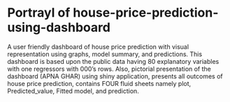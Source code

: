 # Portrayl of house-price-prediction-using-dashboard
A user friendly dashboard of house price prediction with visual representation using graphs, model summary, and predictions. 
This dashboard is based upon the public data having 80 explanatory variables with one regressors with 000’s rows.
Also, pictorial presentation of the dashboard (APNA GHAR) using shiny application, presents  all outcomes of house price prediction, contains FOUR fluid sheets namely plot, Predicted_value, Fitted model, and prediction.
